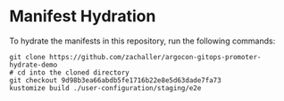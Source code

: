 # Manifest Hydration

To hydrate the manifests in this repository, run the following commands:

```shell
git clone https://github.com/zachaller/argocon-gitops-promoter-hydrate-demo
# cd into the cloned directory
git checkout 9d98b3ea66abdb5fe1716b22e8e5d63dade7fa73
kustomize build ./user-configuration/staging/e2e
```
